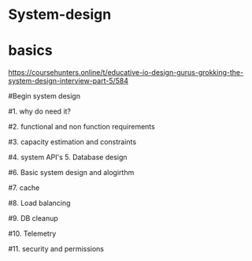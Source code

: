 # System-design

# basics 
https://coursehunters.online/t/educative-io-design-gurus-grokking-the-system-design-interview-part-5/584

#Begin system design

#1. why do need it?

#2. functional and non function requirements

#3. capacity estimation and constraints

#4. system API's
5. Database design

#6. Basic system design and alogirthm

#7. cache

#8. Load balancing

#9. DB cleanup

#10. Telemetry

#11. security and permissions
